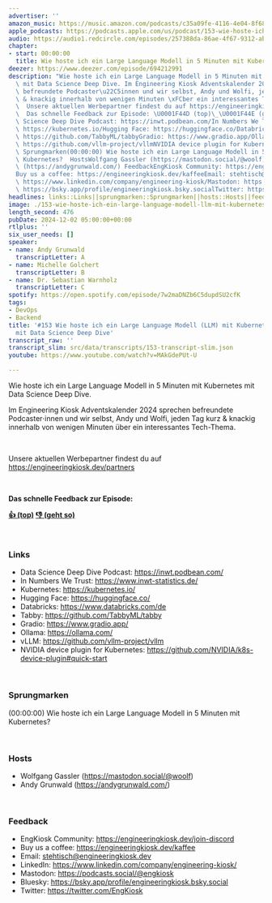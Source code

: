 ```yaml
---
advertiser: ''
amazon_music: https://music.amazon.com/podcasts/c35a09fe-4116-4e04-8f68-77d61b112e46/episodes/744e3108-cae7-4853-8cfe-60e544ba41a5/engineering-kiosk-153-wie-hoste-ich-ein-large-language-modell-llm-mit-kubernetes-in-5-minuten-mit-data-science-deep-dive
apple_podcasts: https://podcasts.apple.com/us/podcast/153-wie-hoste-ich-ein-large-language-modell-llm-mit/id1603082924?i=1000678855032&uo=4
audio: https://audio1.redcircle.com/episodes/257388da-86ae-4f67-9312-abbe1761ba45/stream.mp3
chapter:
- start: 00:00:00
  title: Wie hoste ich ein Large Language Modell in 5 Minuten mit Kubernetes?
deezer: https://www.deezer.com/episode/694212991
description: "Wie hoste ich ein Large Language Modell in 5 Minuten mit Kubernetes\
  \ mit Data Science Deep Dive. Im Engineering Kiosk Adventskalender 2024 sprechen\
  \ befreundete Podcaster\u22C5innen und wir selbst, Andy und Wolfi, jeden Tag kurz\
  \ & knackig innerhalb von wenigen Minuten \xFCber ein interessantes Tech-Thema.\
  \  Unsere aktuellen Werbepartner findest du auf https://engineeringkiosk.dev/partners\
  \  Das schnelle Feedback zur Episode: \U0001F44D (top)\_\U0001F44E (geht so)  LinksData\
  \ Science Deep Dive Podcast: https://inwt.podbean.com/In Numbers We Trust: https://www.inwt-statistics.de/Kubernetes:\
  \ https://kubernetes.io/Hugging Face: https://huggingface.co/Databricks: https://www.databricks.com/deTabby:\
  \ https://github.com/TabbyML/tabbyGradio: https://www.gradio.app/Ollama: https://ollama.com/vLLM:\
  \ https://github.com/vllm-project/vllmNVIDIA device plugin for Kubernetes: https://github.com/NVIDIA/k8s-device-plugin#quick-start\
  \ Sprungmarken(00:00:00) Wie hoste ich ein Large Language Modell in 5 Minuten mit\
  \ Kubernetes?  HostsWolfgang Gassler (https://mastodon.social/@woolf)Andy Grunwald\
  \ (https://andygrunwald.com/) FeedbackEngKiosk Community: https://engineeringkiosk.dev/join-discord\_\
  Buy us a coffee: https://engineeringkiosk.dev/kaffeeEmail: stehtisch@engineeringkiosk.devLinkedIn:\
  \ https://www.linkedin.com/company/engineering-kiosk/Mastodon: https://podcasts.social/@engkioskBluesky:\
  \ https://bsky.app/profile/engineeringkiosk.bsky.socialTwitter: https://twitter.com/EngKiosk"
headlines: links::Links||sprungmarken::Sprungmarken||hosts::Hosts||feedback::Feedback
image: ./153-wie-hoste-ich-ein-large-language-modell-llm-mit-kubernetes-in-5-minuten-mit-data-science-deep-dive.jpg
length_second: 476
pubDate: 2024-12-02 05:00:00+00:00
rtlplus: ''
six_user_needs: []
speaker:
- name: Andy Grunwald
  transcriptLetter: A
- name: Michelle Golchert
  transcriptLetter: B
- name: Dr. Sebastian Warnholz
  transcriptLetter: C
spotify: https://open.spotify.com/episode/7w2maDNZb6C5dupdSU2cfK
tags:
- DevOps
- Backend
title: '#153 Wie hoste ich ein Large Language Modell (LLM) mit Kubernetes in 5 Minuten
  mit Data Science Deep Dive'
transcript_raw: ''
transcript_slim: src/data/transcripts/153-transcript-slim.json
youtube: https://www.youtube.com/watch?v=MAkGdePUt-U

---
```

<p>Wie hoste ich ein Large Language Modell in 5 Minuten mit Kubernetes mit Data Science Deep Dive.</p><p>Im Engineering Kiosk Adventskalender 2024 sprechen befreundete Podcaster⋅innen und wir selbst, Andy und Wolfi, jeden Tag kurz &amp; knackig innerhalb von wenigen Minuten über ein interessantes Tech-Thema.</p><p><br></p><p>Unsere aktuellen Werbepartner findest du auf <a href="https://engineeringkiosk.dev/partners">https://engineeringkiosk.dev/partners</a></p><p><br></p><p><strong>Das schnelle Feedback zur Episode:</strong></p><p><a href="https://api.openpodcast.dev/feedback/153/upvote" rel="nofollow"><strong>👍 (top)</strong></a><strong> </strong><a href="https://api.openpodcast.dev/feedback/153/downvote" rel="nofollow"><strong>👎 (geht so)</strong></a></p><p><br></p><h3 id="links">Links</h3><ul><li>Data Science Deep Dive Podcast: <a href="https://inwt.podbean.com/" rel="nofollow">https://inwt.podbean.com/</a></li><li>In Numbers We Trust: <a href="https://www.inwt-statistics.de/" rel="nofollow">https://www.inwt-statistics.de/</a></li><li>Kubernetes: <a href="https://kubernetes.io/" rel="nofollow">https://kubernetes.io/</a></li><li>Hugging Face: <a href="https://huggingface.co/" rel="nofollow">https://huggingface.co/</a></li><li>Databricks: <a href="https://www.databricks.com/de" rel="nofollow">https://www.databricks.com/de</a></li><li>Tabby: <a href="https://github.com/TabbyML/tabby" rel="nofollow">https://github.com/TabbyML/tabby</a></li><li>Gradio: <a href="https://www.gradio.app/" rel="nofollow">https://www.gradio.app/</a></li><li>Ollama: <a href="https://ollama.com/" rel="nofollow">https://ollama.com/</a></li><li>vLLM: <a href="https://github.com/vllm-project/vllm" rel="nofollow">https://github.com/vllm-project/vllm</a></li><li>NVIDIA device plugin for Kubernetes: <a href="https://github.com/NVIDIA/k8s-device-plugin#quick-start" rel="nofollow">https://github.com/NVIDIA/k8s-device-plugin#quick-start</a></li></ul><p><br></p><h3 id="sprungmarken">Sprungmarken</h3><p>(00:00:00) Wie hoste ich ein Large Language Modell in 5 Minuten mit Kubernetes?</p><p><br></p><h3 id="hosts">Hosts</h3><ul><li>Wolfgang Gassler (<a href="https://mastodon.social/@woolf" rel="nofollow">https://mastodon.social/@woolf</a>)</li><li>Andy Grunwald (<a href="https://andygrunwald.com/" rel="nofollow">https://andygrunwald.com/</a>)</li></ul><p><br></p><h3 id="feedback">Feedback</h3><ul><li>EngKiosk Community: <a href="https://engineeringkiosk.dev/join-discord">https://engineeringkiosk.dev/join-discord</a> </li><li>Buy us a coffee: <a href="https://engineeringkiosk.dev/kaffee">https://engineeringkiosk.dev/kaffee</a></li><li>Email: <a href="mailto:stehtisch@engineeringkiosk.dev" rel="nofollow">stehtisch@engineeringkiosk.dev</a></li><li>LinkedIn: <a href="https://www.linkedin.com/company/engineering-kiosk/" rel="nofollow">https://www.linkedin.com/company/engineering-kiosk/</a></li><li>Mastodon: <a href="https://podcasts.social/@engkiosk" rel="nofollow">https://podcasts.social/@engkiosk</a></li><li>Bluesky: <a href="https://bsky.app/profile/engineeringkiosk.bsky.social" rel="nofollow">https://bsky.app/profile/engineeringkiosk.bsky.social</a></li><li>Twitter: <a href="https://twitter.com/EngKiosk" rel="nofollow">https://twitter.com/EngKiosk</a></li></ul>